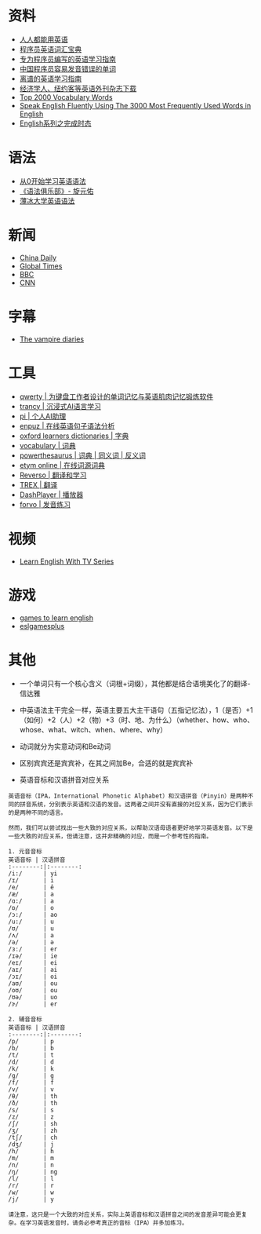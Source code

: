 # 资料
- [人人都能用英语](https://github.com/xiaolai/everyone-can-use-english)
- [程序员英语词汇宝典](https://github.com/Wei-Xia/most-frequent-technology-english-words)
- [专为程序员编写的英语学习指南](https://github.com/yujiangshui/A-Programmers-Guide-to-English)
- [中国程序员容易发音错误的单词](https://github.com/shimohq/chinese-programmer-wrong-pronunciation)
- [离谱的英语学习指南](https://github.com/byoungd/English-level-up-tips)
- [经济学人、纽约客等英语外刊杂志下载](https://github.com/hehonghui/awesome-english-ebooks)
- [Top 2000 Vocabulary Words](https://www.talkenglish.com/vocabulary/top-2000-vocabulary.aspx)
- [Speak English Fluently Using The 3000 Most Frequently Used Words in English](https://basicenglishspeaking.com/3000-most-common-words/)
- [English系列之完成时态](https://www.fengorz.me/2020/06/15/English%E7%B3%BB%E5%88%97%E4%B9%8B%E5%AE%8C%E6%88%90%E6%97%B6%E6%80%81-%E7%8E%B0%E5%9C%A8%E5%AE%8C%E6%88%90%E6%97%B6/)

# 语法
- [从0开始学习英语语法](https://github.com/hzpt-inet-club/english-note)
- [《语法俱乐部》- 旋元佑](https://github.com/llwslc/grammar-club)
- [薄冰大学英语语法](https://github.com/oldwestenglish/grammar)

# 新闻
- [China Daily](https://www.chinadailyasia.com/hk)
- [Global Times](https://www.globaltimes.cn/)
- [BBC](https://www.bbc.com/)
- [CNN](https://edition.cnn.com/)

# 字幕
- [The vampire diaries](https://my-subs.net/showlistsubtitles-1811-the-vampire-diaries)

# 工具
- [qwerty | 为键盘工作者设计的单词记忆与英语肌肉记忆锻炼软件](https://qwerty.kaiyi.cool/)
- [trancy | 沉浸式AI语言学习](https://www.trancy.org/zh-cn)
- [pi | 个人AI助理](https://pi.ai/)
- [enpuz | 在线英语句子语法分析](https://enpuz.com)
- [oxford learners dictionaries | 字典](https://www.oxfordlearnersdictionaries.com/us/)
- [vocabulary | 词典](https://www.vocabulary.com/)
- [powerthesaurus | 词典 | 同义词 | 反义词](https://www.powerthesaurus.org/)
- [etym online | 在线词源词典](https://www.etymonline.com/cn)
- [Reverso | 翻译和学习](https://context.reverso.net/)
- [TREX | 翻译](https://tr-ex.me/)
- [DashPlayer | 播放器](https://github.com/solidSpoon/DashPlayer)
- [forvo | 发音练习](https://forvo.com/)

# 视频
- [Learn English With TV Series](https://www.youtube.com/@LearnEnglishWithTVSeries)

# 游戏
- [games to learn english](https://www.gamestolearnenglish.com/)
- [eslgamesplus](https://www.eslgamesplus.com/)

# 其他

- 一个单词只有一个核心含义（词根+词缀），其他都是结合语境美化了的翻译-信达雅
- 中英语法主干完全一样，英语主要五大主干语句（五指记忆法），1（是否）+1（如何）+2（人）+2（物）+3（时、地、为什么）（whether、how、who、whose、what、witch、when、where、why）
- 动词就分为实意动词和Be动词
- 区别宾宾还是宾宾补，在其之间加Be，合适的就是宾宾补

- 英语音标和汉语拼音对应关系
```
英语音标（IPA，International Phonetic Alphabet）和汉语拼音（Pinyin）是两种不同的拼音系统，分别表示英语和汉语的发音。这两者之间并没有直接的对应关系，因为它们表示的是两种不同的语言。

然而，我们可以尝试找出一些大致的对应关系，以帮助汉语母语者更好地学习英语发音。以下是一些大致的对应关系，但请注意，这并非精确的对应，而是一个参考性的指南。

1. 元音音标
英语音标 | 汉语拼音
:--------:|:--------:
/i:/      | yi
/ɪ/       | i
/e/       | ê
/æ/       | a
/ɑ:/      | a
/ɒ/       | o
/ɔ:/      | ao
/u:/      | u
/ʊ/       | u
/ʌ/       | a
/ə/       | ə
/ɜː/      | er
/ɪə/      | ie
/eɪ/      | ei
/aɪ/      | ai
/ɔɪ/      | oi
/aʊ/      | ou
/oʊ/      | ou
/ʊə/      | uo
/ɝ/       | er

2. 辅音音标
英语音标 | 汉语拼音
:--------:|:--------:
/p/       | p
/b/       | b
/t/       | t
/d/       | d
/k/       | k
/g/       | g
/f/       | f
/v/       | v
/θ/       | th
/ð/       | th
/s/       | s
/z/       | z
/ʃ/       | sh
/ʒ/       | zh
/tʃ/      | ch
/dʒ/      | j
/h/       | h
/m/       | m
/n/       | n
/ŋ/       | ng
/l/       | l
/r/       | r
/w/       | w
/j/       | y

请注意，这只是一个大致的对应关系，实际上英语音标和汉语拼音之间的发音差异可能会更复杂。在学习英语发音时，请务必参考真正的音标（IPA）并多加练习。
```
